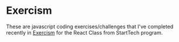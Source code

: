 # Exercism 
These are javascript coding exercises/challenges that I've completed recently in [Exercism](https://exercism.io/) for the React Class from StartTech program.